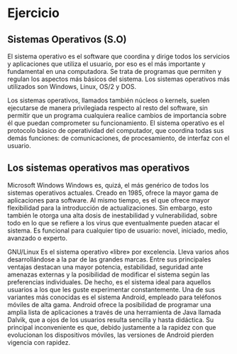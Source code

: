 # Ejercicio

## Sistemas Operativos (S.O)

El sistema operativo es el software que coordina y dirige todos los servicios y aplicaciones que utiliza el usuario, por eso es el más importante y fundamental en una computadora. Se trata de programas que permiten y regulan los aspectos más básicos del sistema. Los sistemas operativos más utilizados son Windows, Linux, OS/2 y DOS.

Los sistemas operativos, llamados también núcleos o kernels, suelen ejecutarse de manera privilegiada respecto al resto del software, sin permitir que un programa cualquiera realice cambios de importancia sobre él que puedan comprometer su funcionamiento. El sistema operativo es el protocolo básico de operatividad del computador, que coordina todas sus demás funciones: de comunicaciones, de procesamiento, de interfaz con el usuario.

## Los sistemas operativos mas operativos 

Microsoft Windows
Windows es, quizá, el más genérico de todos los sistemas operativos actuales. Creado en 1985, ofrece la mayor gama de aplicaciones para software. Al mismo tiempo, es el que ofrece mayor flexibilidad para la introducción de actualizaciones. Sin embargo, esto también le otorga una alta dosis de inestabilidad y vulnerabilidad, sobre todo en lo que se refiere a los virus que eventualmente pueden atacar el sistema. Es funcional para cualquier tipo de usuario: novel, iniciado, medio, avanzado o experto.

GNU/Linux
Es el sistema operativo «libre» por excelencia. Lleva varios años desarrollándose a la par de las grandes marcas. Entre sus principales ventajas destacan una mayor potencia, estabilidad, seguridad ante amenazas externas y la posibilidad de modificar el sistema según las preferencias individuales. De hecho, es el sistema ideal para aquellos usuarios a los que les guste experimentar constantemente. Una de sus variantes más conocidas es el sistema Android, empleado para teléfonos móviles de alta gama. Android ofrece la posibilidad de programar una amplia lista de aplicaciones a través de una herramienta de Java llamada Dalvik, que a ojos de los usuarios resulta sencilla y hasta didáctica. Su principal inconveniente es que, debido justamente a la rapidez con que evolucionan los dispositivos  móviles, las versiones de Android pierden vigencia con rapidez. 
